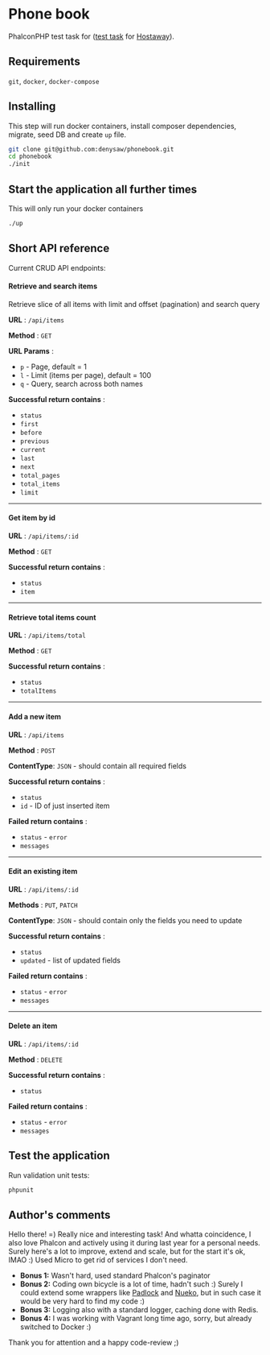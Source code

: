 # Phone book
PhalconPHP test task for ([test task](TASK.md) for [Hostaway](https://www.hostaway.com/)).

## Requirements
`git`, `docker`, `docker-compose`

## Installing
This step will run docker containers, install composer dependencies, migrate, seed DB and create `up` file.
```bash
git clone git@github.com:denysaw/phonebook.git
cd phonebook
./init
```

## Start the application all further times
This will only run your docker containers
```bash
./up
```

## Short API reference
Current CRUD API endpoints:

#### Retrieve and search items
Retrieve slice of all items with limit and offset (pagination) and search query

**URL** : `/api/items`

**Method** : `GET`

**URL Params** :
- `p` - Page, default = 1
- `l` - Limit (items per page), default = 100
- `q` - Query, search across both names

**Successful return contains** :
- `status`
- `first`
- `before`
- `previous`
- `current`
- `last`
- `next`
- `total_pages`
- `total_items`
- `limit`

---

#### Get item by id

**URL** : `/api/items/:id`

**Method** : `GET`

**Successful return contains** :
- `status`
- `item`

---

#### Retrieve total items count

**URL** : `/api/items/total`

**Method** : `GET`

**Successful return contains** :
- `status`
- `totalItems`

---

#### Add a new item

**URL** : `/api/items`

**Method** : `POST`

**ContentType**: `JSON` - should contain all required fields

**Successful return contains** :
- `status`
- `id` - ID of just inserted item

**Failed return contains** :
- `status` - `error`
- `messages`

---

#### Edit an existing item

**URL** : `/api/items/:id`

**Methods** : `PUT`, `PATCH` 

**ContentType**: `JSON` - should contain only the fields you need to update

**Successful return contains** :
- `status`
- `updated` - list of updated fields

**Failed return contains** :
- `status` - `error`
- `messages`

---

#### Delete an item

**URL** : `/api/items/:id`

**Method** : `DELETE` 

**Successful return contains** :
- `status`

**Failed return contains** :
- `status` - `error`
- `messages`


## Test the application
Run validation unit tests:
```bash
phpunit
```

## Author's comments
Hello there! =) Really nice and interesting task! And whatta coincidence, I also love Phalcon and actively using it during last year for a personal needs. Surely here's a lot to improve, extend and scale, but for the start it's ok, IMAO :) Used Micro to get rid of services I don't need.
- **Bonus 1:** Wasn't hard, used standard Phalcon's paginator
- **Bonus 2:** Coding own bicycle is a lot of time, hadn't such :) Surely I could extend some wrappers like [Padlock](https://github.com/tegaphilip/padlock) and [Nueko](https://github.com/nueko/phalcon-oauth2-server), but in such case it would be very hard to find my code :)
- **Bonus 3:** Logging also with a standard logger, caching done with Redis.
- **Bonus 4:** I was working with Vagrant long time ago, sorry, but already switched to Docker :)

Thank you for attention and a happy code-review ;)
